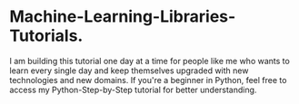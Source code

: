 # Machine-Learning-Libraries-Tutorials.
I am building this tutorial one day at a time for people like me who wants to learn every single day and keep themselves upgraded with new technologies and new domains. 
If you're a beginner in Python, feel free to access my Python-Step-by-Step tutorial for better understanding.
